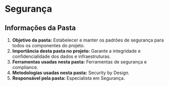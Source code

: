 # Segurança
## Informações da Pasta
1. **Objetivo da pasta:** Estabelecer e manter os padrões de segurança para todos os componentes do projeto.
2. **Importância desta pasta no projeto:** Garante a integridade e confidencialidade dos dados e infraestruturas.
3. **Ferramentas usadas nesta pasta:** Ferramentas de segurança e compliance.
4. **Metodologias usadas nesta pasta:** Security by Design.
5. **Responsável pela pasta:** Especialista em Segurança.
